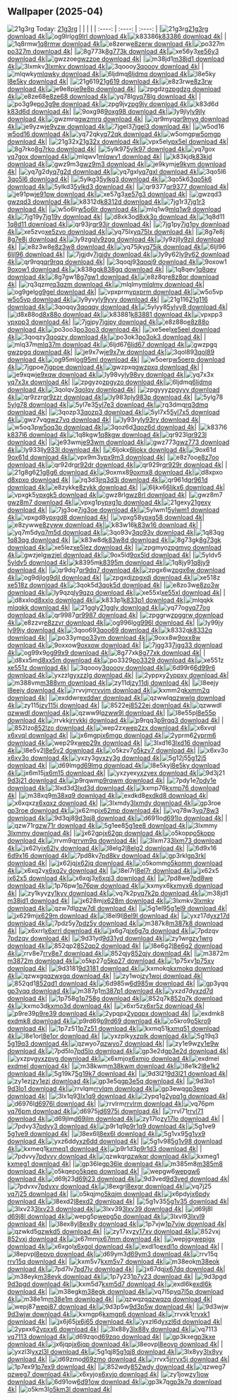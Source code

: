 ## Wallpaper (2025-04)
![21g3rg](https://w.wallhaven.cc/full/21/wallhaven-21g3rg.jpg) Today: [21g3rg](https://th.wallhaven.cc/small/21/21g3rg.jpg)
|      |      |      |
| :----: | :----: | :----: |
|![21g3rg](https://th.wallhaven.cc/small/21/21g3rg.jpg)[21g3rg download 4k](https://wallhaven.cc/w/21g3rg)|![og9lrl](https://th.wallhaven.cc/small/og/og9lrl.jpg)[og9lrl download 4k](https://wallhaven.cc/w/og9lrl)|![k83386](https://th.wallhaven.cc/small/k8/k83386.jpg)[k83386 download 4k](https://wallhaven.cc/w/k83386)|
|![1q8rmw](https://th.wallhaven.cc/small/1q/1q8rmw.jpg)[1q8rmw download 4k](https://wallhaven.cc/w/1q8rmw)|![e8zerw](https://th.wallhaven.cc/small/e8/e8zerw.jpg)[e8zerw download 4k](https://wallhaven.cc/w/e8zerw)|![po327m](https://th.wallhaven.cc/small/po/po327m.jpg)[po327m download 4k](https://wallhaven.cc/w/po327m)|
|![8g773k](https://th.wallhaven.cc/small/8g/8g773k.jpg)[8g773k download 4k](https://wallhaven.cc/w/8g773k)|![xe56y3](https://th.wallhaven.cc/small/xe/xe56y3.jpg)[xe56y3 download 4k](https://wallhaven.cc/w/xe56y3)|![gwzzoe](https://th.wallhaven.cc/small/gw/gwzzoe.jpg)[gwzzoe download 4k](https://wallhaven.cc/w/gwzzoe)|
|![m38jd1](https://th.wallhaven.cc/small/m3/m38jd1.jpg)[m38jd1 download 4k](https://wallhaven.cc/w/m38jd1)|![3lxmkv](https://th.wallhaven.cc/small/3l/3lxmkv.jpg)[3lxmkv download 4k](https://wallhaven.cc/w/3lxmkv)|![3qoooy](https://th.wallhaven.cc/small/3q/3qoooy.jpg)[3qoooy download 4k](https://wallhaven.cc/w/3qoooy)|
|![mlqwky](https://th.wallhaven.cc/small/ml/mlqwky.jpg)[mlqwky download 4k](https://wallhaven.cc/w/mlqwky)|![6ljdmq](https://th.wallhaven.cc/small/6l/6ljdmq.jpg)[6ljdmq download 4k](https://wallhaven.cc/w/6ljdmq)|![l8e5ky](https://th.wallhaven.cc/small/l8/l8e5ky.jpg)[l8e5ky download 4k](https://wallhaven.cc/w/l8e5ky)|
|![21g619](https://th.wallhaven.cc/small/21/21g619.jpg)[21g619 download 4k](https://wallhaven.cc/w/21g619)|![e8z3rw](https://th.wallhaven.cc/small/e8/e8z3rw.jpg)[e8z3rw download 4k](https://wallhaven.cc/w/e8z3rw)|![je9e8p](https://th.wallhaven.cc/small/je/je9e8p.jpg)[je9e8p download 4k](https://wallhaven.cc/w/je9e8p)|
|![zpgdzg](https://th.wallhaven.cc/small/zp/zpgdzg.jpg)[zpgdzg download 4k](https://wallhaven.cc/w/zpgdzg)|![e8ze68](https://th.wallhaven.cc/small/e8/e8ze68.jpg)[e8ze68 download 4k](https://wallhaven.cc/w/e8ze68)|![yq78lg](https://th.wallhaven.cc/small/yq/yq78lg.jpg)[yq78lg download 4k](https://wallhaven.cc/w/yq78lg)|
|![po3g9e](https://th.wallhaven.cc/small/po/po3g9e.jpg)[po3g9e download 4k](https://wallhaven.cc/w/po3g9e)|![zpg9jv](https://th.wallhaven.cc/small/zp/zpg9jv.jpg)[zpg9jv download 4k](https://wallhaven.cc/w/zpg9jv)|![k83d6d](https://th.wallhaven.cc/small/k8/k83d6d.jpg)[k83d6d download 4k](https://wallhaven.cc/w/k83d6d)|
|![9oxg98](https://th.wallhaven.cc/small/9o/9oxg98.jpg)[9oxg98 download 4k](https://wallhaven.cc/w/9oxg98)|![ly9jly](https://th.wallhaven.cc/small/ly/ly9jly.jpg)[ly9jly download 4k](https://wallhaven.cc/w/ly9jly)|![gwzmrq](https://th.wallhaven.cc/small/gw/gwzmrq.jpg)[gwzmrq download 4k](https://wallhaven.cc/w/gwzmrq)|
|![qr9myq](https://th.wallhaven.cc/small/qr/qr9myq.jpg)[qr9myq download 4k](https://wallhaven.cc/w/qr9myq)|![je9yzw](https://th.wallhaven.cc/small/je/je9yzw.jpg)[je9yzw download 4k](https://wallhaven.cc/w/je9yzw)|![7jgel3](https://th.wallhaven.cc/small/7j/7jgel3.jpg)[7jgel3 download 4k](https://wallhaven.cc/w/7jgel3)|
|![w5od16](https://th.wallhaven.cc/small/w5/w5od16.jpg)[w5od16 download 4k](https://wallhaven.cc/w/w5od16)|![yq72qk](https://th.wallhaven.cc/small/yq/yq72qk.jpg)[yq72qk download 4k](https://wallhaven.cc/w/yq72qk)|![w5omgp](https://th.wallhaven.cc/small/w5/w5omgp.jpg)[w5omgp download 4k](https://wallhaven.cc/w/w5omgp)|
|![21g32x](https://th.wallhaven.cc/small/21/21g32x.jpg)[21g32x download 4k](https://wallhaven.cc/w/21g32x)|![vpx5el](https://th.wallhaven.cc/small/vp/vpx5el.jpg)[vpx5el download 4k](https://wallhaven.cc/w/vpx5el)|![8g7rko](https://th.wallhaven.cc/small/8g/8g7rko.jpg)[8g7rko download 4k](https://wallhaven.cc/w/8g7rko)|
|![5ylk97](https://th.wallhaven.cc/small/5y/5ylk97.jpg)[5ylk97 download 4k](https://wallhaven.cc/w/5ylk97)|![yq7gox](https://th.wallhaven.cc/small/yq/yq7gox.jpg)[yq7gox download 4k](https://wallhaven.cc/w/yq7gox)|![mlqwv1](https://th.wallhaven.cc/small/ml/mlqwv1.jpg)[mlqwv1 download 4k](https://wallhaven.cc/w/mlqwv1)|
|![k83kjd](https://th.wallhaven.cc/small/k8/k83kjd.jpg)[k83kjd download 4k](https://wallhaven.cc/w/k83kjd)|![gwz9m3](https://th.wallhaven.cc/small/gw/gwz9m3.jpg)[gwz9m3 download 4k](https://wallhaven.cc/w/gwz9m3)|![je9kym](https://th.wallhaven.cc/small/je/je9kym.jpg)[je9kym download 4k](https://wallhaven.cc/w/je9kym)|
|![yq7g2d](https://th.wallhaven.cc/small/yq/yq7g2d.jpg)[yq7g2d download 4k](https://wallhaven.cc/w/yq7g2d)|![yq7gxl](https://th.wallhaven.cc/small/yq/yq7gxl.jpg)[yq7gxl download 4k](https://wallhaven.cc/w/yq7gxl)|![3qo5l6](https://th.wallhaven.cc/small/3q/3qo5l6.jpg)[3qo5l6 download 4k](https://wallhaven.cc/w/3qo5l6)|
|![5ylkg3](https://th.wallhaven.cc/small/5y/5ylkg3.jpg)[5ylkg3 download 4k](https://wallhaven.cc/w/5ylkg3)|![3qo5k6](https://th.wallhaven.cc/small/3q/3qo5k6.jpg)[3qo5k6 download 4k](https://wallhaven.cc/w/3qo5k6)|![5ylkd3](https://th.wallhaven.cc/small/5y/5ylkd3.jpg)[5ylkd3 download 4k](https://wallhaven.cc/w/5ylkd3)|
|![qr9377](https://th.wallhaven.cc/small/qr/qr9377.jpg)[qr9377 download 4k](https://wallhaven.cc/w/qr9377)|![je91pw](https://th.wallhaven.cc/small/je/je91pw.jpg)[je91pw download 4k](https://wallhaven.cc/w/je91pw)|![xe57g3](https://th.wallhaven.cc/small/xe/xe57g3.jpg)[xe57g3 download 4k](https://wallhaven.cc/w/xe57g3)|
|![gwzqd3](https://th.wallhaven.cc/small/gw/gwzqd3.jpg)[gwzqd3 download 4k](https://wallhaven.cc/w/gwzqd3)|![k8312d](https://th.wallhaven.cc/small/k8/k8312d.jpg)[k8312d download 4k](https://wallhaven.cc/w/k8312d)|![7jg1r3](https://th.wallhaven.cc/small/7j/7jg1r3.jpg)[7jg1r3 download 4k](https://wallhaven.cc/w/7jg1r3)|
|![w5o6lr](https://th.wallhaven.cc/small/w5/w5o6lr.jpg)[w5o6lr download 4k](https://wallhaven.cc/w/w5o6lr)|![mlq1w9](https://th.wallhaven.cc/small/ml/mlq1w9.jpg)[mlq1w9 download 4k](https://wallhaven.cc/w/mlq1w9)|![7jg19y](https://th.wallhaven.cc/small/7j/7jg19y.jpg)[7jg19y download 4k](https://wallhaven.cc/w/7jg19y)|
|![d8xk3o](https://th.wallhaven.cc/small/d8/d8xk3o.jpg)[d8xk3o download 4k](https://wallhaven.cc/w/d8xk3o)|![1q8d11](https://th.wallhaven.cc/small/1q/1q8d11.jpg)[1q8d11 download 4k](https://wallhaven.cc/w/1q8d11)|![qr93jr](https://th.wallhaven.cc/small/qr/qr93jr.jpg)[qr93jr download 4k](https://wallhaven.cc/w/qr93jr)|
|![7jg1py](https://th.wallhaven.cc/small/7j/7jg1py.jpg)[7jg1py download 4k](https://wallhaven.cc/w/7jg1py)|![xe5zvo](https://th.wallhaven.cc/small/xe/xe5zvo.jpg)[xe5zvo download 4k](https://wallhaven.cc/w/xe5zvo)|![yq75lx](https://th.wallhaven.cc/small/yq/yq75lx.jpg)[yq75lx download 4k](https://wallhaven.cc/w/yq75lx)|
|![8g7e8j](https://th.wallhaven.cc/small/8g/8g7e8j.jpg)[8g7e8j download 4k](https://wallhaven.cc/w/8g7e8j)|![ly9zgq](https://th.wallhaven.cc/small/ly/ly9zgq.jpg)[ly9zgq download 4k](https://wallhaven.cc/w/ly9zgq)|![ly9zjl](https://th.wallhaven.cc/small/ly/ly9zjl.jpg)[ly9zjl download 4k](https://wallhaven.cc/w/ly9zjl)|
|![e8z3w8](https://th.wallhaven.cc/small/e8/e8z3w8.jpg)[e8z3w8 download 4k](https://wallhaven.cc/w/e8z3w8)|![yq75jk](https://th.wallhaven.cc/small/yq/yq75jk.jpg)[yq75jk download 4k](https://wallhaven.cc/w/yq75jk)|![6ljl96](https://th.wallhaven.cc/small/6l/6ljl96.jpg)[6ljl96 download 4k](https://wallhaven.cc/w/6ljl96)|
|![7jgjdv](https://th.wallhaven.cc/small/7j/7jgjdv.jpg)[7jgjdv download 4k](https://wallhaven.cc/w/7jgjdv)|![ly9y62](https://th.wallhaven.cc/small/ly/ly9y62.jpg)[ly9y62 download 4k](https://wallhaven.cc/w/ly9y62)|![qr9rqq](https://th.wallhaven.cc/small/qr/qr9rqq.jpg)[qr9rqq download 4k](https://wallhaven.cc/w/qr9rqq)|
|![3qoqj9](https://th.wallhaven.cc/small/3q/3qoqj9.jpg)[3qoqj9 download 4k](https://wallhaven.cc/w/3qoqj9)|![9oxow1](https://th.wallhaven.cc/small/9o/9oxow1.jpg)[9oxow1 download 4k](https://wallhaven.cc/w/9oxow1)|![k838gq](https://th.wallhaven.cc/small/k8/k838gq.jpg)[k838gq download 4k](https://wallhaven.cc/w/k838gq)|
|![1q8qev](https://th.wallhaven.cc/small/1q/1q8qev.jpg)[1q8qev download 4k](https://wallhaven.cc/w/1q8qev)|![8g7gw1](https://th.wallhaven.cc/small/8g/8g7gw1.jpg)[8g7gw1 download 4k](https://wallhaven.cc/w/8g7gw1)|![e8z8qr](https://th.wallhaven.cc/small/e8/e8z8qr.jpg)[e8z8qr download 4k](https://wallhaven.cc/w/e8z8qr)|
|![rq3qzm](https://th.wallhaven.cc/small/rq/rq3qzm.jpg)[rq3qzm download 4k](https://wallhaven.cc/w/rq3qzm)|![mlqlmy](https://th.wallhaven.cc/small/ml/mlqlmy.jpg)[mlqlmy download 4k](https://wallhaven.cc/w/mlqlmy)|![og9gel](https://th.wallhaven.cc/small/og/og9gel.jpg)[og9gel download 4k](https://wallhaven.cc/w/og9gel)|
|![vpxprm](https://th.wallhaven.cc/small/vp/vpxprm.jpg)[vpxprm download 4k](https://wallhaven.cc/w/vpxprm)|![w5o5vp](https://th.wallhaven.cc/small/w5/w5o5vp.jpg)[w5o5vp download 4k](https://wallhaven.cc/w/w5o5vp)|![ly9yvy](https://th.wallhaven.cc/small/ly/ly9yvy.jpg)[ly9yvy download 4k](https://wallhaven.cc/w/ly9yvy)|
|![21g116](https://th.wallhaven.cc/small/21/21g116.jpg)[21g116 download 4k](https://wallhaven.cc/w/21g116)|![3qoqqy](https://th.wallhaven.cc/small/3q/3qoqqy.jpg)[3qoqqy download 4k](https://wallhaven.cc/w/3qoqqy)|![5ylyy8](https://th.wallhaven.cc/small/5y/5ylyy8.jpg)[5ylyy8 download 4k](https://wallhaven.cc/w/5ylyy8)|
|![d8x88o](https://th.wallhaven.cc/small/d8/d8x88o.jpg)[d8x88o download 4k](https://wallhaven.cc/w/d8x88o)|![k83881](https://th.wallhaven.cc/small/k8/k83881.jpg)[k83881 download 4k](https://wallhaven.cc/w/k83881)|![vpxpp3](https://th.wallhaven.cc/small/vp/vpxpp3.jpg)[vpxpp3 download 4k](https://wallhaven.cc/w/vpxpp3)|
|![7jgjpy](https://th.wallhaven.cc/small/7j/7jgjpy.jpg)[7jgjpy download 4k](https://wallhaven.cc/w/7jgjpy)|![e8z88o](https://th.wallhaven.cc/small/e8/e8z88o.jpg)[e8z88o download 4k](https://wallhaven.cc/w/e8z88o)|![po3oo3](https://th.wallhaven.cc/small/po/po3oo3.jpg)[po3oo3 download 4k](https://wallhaven.cc/w/po3oo3)|
|![xe5eel](https://th.wallhaven.cc/small/xe/xe5eel.jpg)[xe5eel download 4k](https://wallhaven.cc/w/xe5eel)|![3qoqzy](https://th.wallhaven.cc/small/3q/3qoqzy.jpg)[3qoqzy download 4k](https://wallhaven.cc/w/3qoqzy)|![po3ok3](https://th.wallhaven.cc/small/po/po3ok3.jpg)[po3ok3 download 4k](https://wallhaven.cc/w/po3ok3)|
|![mlq37m](https://th.wallhaven.cc/small/ml/mlq37m.jpg)[mlq37m download 4k](https://wallhaven.cc/w/mlq37m)|![6ljd67](https://th.wallhaven.cc/small/6l/6ljd67.jpg)[6ljd67 download 4k](https://wallhaven.cc/w/6ljd67)|![gwzpgq](https://th.wallhaven.cc/small/gw/gwzpgq.jpg)[gwzpgq download 4k](https://wallhaven.cc/w/gwzpgq)|
|![je9x7w](https://th.wallhaven.cc/small/je/je9x7w.jpg)[je9x7w download 4k](https://wallhaven.cc/w/je9x7w)|![3qol89](https://th.wallhaven.cc/small/3q/3qol89.jpg)[3qol89 download 4k](https://wallhaven.cc/w/3qol89)|![og95ml](https://th.wallhaven.cc/small/og/og95ml.jpg)[og95ml download 4k](https://wallhaven.cc/w/og95ml)|
|![w5oerp](https://th.wallhaven.cc/small/w5/w5oerp.jpg)[w5oerp download 4k](https://wallhaven.cc/w/w5oerp)|![7jgpoe](https://th.wallhaven.cc/small/7j/7jgpoe.jpg)[7jgpoe download 4k](https://wallhaven.cc/w/7jgpoe)|![gwzpxq](https://th.wallhaven.cc/small/gw/gwzpxq.jpg)[gwzpxq download 4k](https://wallhaven.cc/w/gwzpxq)|
|![je9xqw](https://th.wallhaven.cc/small/je/je9xqw.jpg)[je9xqw download 4k](https://wallhaven.cc/w/je9xqw)|![ly98vy](https://th.wallhaven.cc/small/ly/ly98vy.jpg)[ly98vy download 4k](https://wallhaven.cc/w/ly98vy)|![yq7x3x](https://th.wallhaven.cc/small/yq/yq7x3x.jpg)[yq7x3x download 4k](https://wallhaven.cc/w/yq7x3x)|
|![zpgyzo](https://th.wallhaven.cc/small/zp/zpgyzo.jpg)[zpgyzo download 4k](https://wallhaven.cc/w/zpgyzo)|![6ljdmq](https://th.wallhaven.cc/small/6l/6ljdmq.jpg)[6ljdmq download 4k](https://wallhaven.cc/w/6ljdmq)|![3qolqv](https://th.wallhaven.cc/small/3q/3qolqv.jpg)[3qolqv download 4k](https://wallhaven.cc/w/3qolqv)|
|![zpgyyy](https://th.wallhaven.cc/small/zp/zpgyyy.jpg)[zpgyyy download 4k](https://wallhaven.cc/w/zpgyyy)|![qr9zzr](https://th.wallhaven.cc/small/qr/qr9zzr.jpg)[qr9zzr download 4k](https://wallhaven.cc/w/qr9zzr)|![ly983p](https://th.wallhaven.cc/small/ly/ly983p.jpg)[ly983p download 4k](https://wallhaven.cc/w/ly983p)|
|![5ylg78](https://th.wallhaven.cc/small/5y/5ylg78.jpg)[5ylg78 download 4k](https://wallhaven.cc/w/5ylg78)|![5yl7e3](https://th.wallhaven.cc/small/5y/5yl7e3.jpg)[5yl7e3 download 4k](https://wallhaven.cc/w/5yl7e3)|![rq3dmq](https://th.wallhaven.cc/small/rq/rq3dmq.jpg)[rq3dmq download 4k](https://wallhaven.cc/w/rq3dmq)|
|![3qozp3](https://th.wallhaven.cc/small/3q/3qozp3.jpg)[3qozp3 download 4k](https://wallhaven.cc/w/3qozp3)|![5yl7x5](https://th.wallhaven.cc/small/5y/5yl7x5.jpg)[5yl7x5 download 4k](https://wallhaven.cc/w/5yl7x5)|![gwz7vq](https://th.wallhaven.cc/small/gw/gwz7vq.jpg)[gwz7vq download 4k](https://wallhaven.cc/w/gwz7vq)|
|![ly93ry](https://th.wallhaven.cc/small/ly/ly93ry.jpg)[ly93ry download 4k](https://wallhaven.cc/w/ly93ry)|![w5oq3p](https://th.wallhaven.cc/small/w5/w5oq3p.jpg)[w5oq3p download 4k](https://wallhaven.cc/w/w5oq3p)|![3qoz6d](https://th.wallhaven.cc/small/3q/3qoz6d.jpg)[3qoz6d download 4k](https://wallhaven.cc/w/3qoz6d)|
|![k837l6](https://th.wallhaven.cc/small/k8/k837l6.jpg)[k837l6 download 4k](https://wallhaven.cc/w/k837l6)|![1q8kgw](https://th.wallhaven.cc/small/1q/1q8kgw.jpg)[1q8kgw download 4k](https://wallhaven.cc/w/1q8kgw)|![qr923l](https://th.wallhaven.cc/small/qr/qr923l.jpg)[qr923l download 4k](https://wallhaven.cc/w/qr923l)|
|![je93wm](https://th.wallhaven.cc/small/je/je93wm.jpg)[je93wm download 4k](https://wallhaven.cc/w/je93wm)|![gwz773](https://th.wallhaven.cc/small/gw/gwz773.jpg)[gwz773 download 4k](https://wallhaven.cc/w/gwz773)|![ly933l](https://th.wallhaven.cc/small/ly/ly933l.jpg)[ly933l download 4k](https://wallhaven.cc/w/ly933l)|
|![6ljokx](https://th.wallhaven.cc/small/6l/6ljokx.jpg)[6ljokx download 4k](https://wallhaven.cc/w/6ljokx)|![9ox61d](https://th.wallhaven.cc/small/9o/9ox61d.jpg)[9ox61d download 4k](https://wallhaven.cc/w/9ox61d)|![vpx9m3](https://th.wallhaven.cc/small/vp/vpx9m3.jpg)[vpx9m3 download 4k](https://wallhaven.cc/w/vpx9m3)|
|![e8z7oo](https://th.wallhaven.cc/small/e8/e8z7oo.jpg)[e8z7oo download 4k](https://wallhaven.cc/w/e8z7oo)|![qr92dr](https://th.wallhaven.cc/small/qr/qr92dr.jpg)[qr92dr download 4k](https://wallhaven.cc/w/qr92dr)|![qr929r](https://th.wallhaven.cc/small/qr/qr929r.jpg)[qr929r download 4k](https://wallhaven.cc/w/qr929r)|
|![21g8g6](https://th.wallhaven.cc/small/21/21g8g6.jpg)[21g8g6 download 4k](https://wallhaven.cc/w/21g8g6)|![9oxmx8](https://th.wallhaven.cc/small/9o/9oxmx8.jpg)[9oxmx8 download 4k](https://wallhaven.cc/w/9oxmx8)|![d8xpxo](https://th.wallhaven.cc/small/d8/d8xpxo.jpg)[d8xpxo download 4k](https://wallhaven.cc/w/d8xpxo)|
|![rq3d3j](https://th.wallhaven.cc/small/rq/rq3d3j.jpg)[rq3d3j download 4k](https://wallhaven.cc/w/rq3d3j)|![qr961d](https://th.wallhaven.cc/small/qr/qr961d.jpg)[qr961d download 4k](https://wallhaven.cc/w/qr961d)|![e8zykk](https://th.wallhaven.cc/small/e8/e8zykk.jpg)[e8zykk download 4k](https://wallhaven.cc/w/e8zykk)|
|![6ljkx6](https://th.wallhaven.cc/small/6l/6ljkx6.jpg)[6ljkx6 download 4k](https://wallhaven.cc/w/6ljkx6)|![vpxgk5](https://th.wallhaven.cc/small/vp/vpxgk5.jpg)[vpxgk5 download 4k](https://wallhaven.cc/w/vpxgk5)|![gwz8rl](https://th.wallhaven.cc/small/gw/gwz8rl.jpg)[gwz8rl download 4k](https://wallhaven.cc/w/gwz8rl)|
|![gwz8m7](https://th.wallhaven.cc/small/gw/gwz8m7.jpg)[gwz8m7 download 4k](https://wallhaven.cc/w/gwz8m7)|![vpxg1p](https://th.wallhaven.cc/small/vp/vpxg1p.jpg)[vpxg1p download 4k](https://wallhaven.cc/w/vpxg1p)|![21gexy](https://th.wallhaven.cc/small/21/21gexy.jpg)[21gexy download 4k](https://wallhaven.cc/w/21gexy)|
|![7jg3oe](https://th.wallhaven.cc/small/7j/7jg3oe.jpg)[7jg3oe download 4k](https://wallhaven.cc/w/7jg3oe)|![5ylwm1](https://th.wallhaven.cc/small/5y/5ylwm1.jpg)[5ylwm1 download 4k](https://wallhaven.cc/w/5ylwm1)|![vpxgd8](https://th.wallhaven.cc/small/vp/vpxgd8.jpg)[vpxgd8 download 4k](https://wallhaven.cc/w/vpxgd8)|
|![vpxg58](https://th.wallhaven.cc/small/vp/vpxg58.jpg)[vpxg58 download 4k](https://wallhaven.cc/w/vpxg58)|![e8zyww](https://th.wallhaven.cc/small/e8/e8zyww.jpg)[e8zyww download 4k](https://wallhaven.cc/w/e8zyww)|![k83w16](https://th.wallhaven.cc/small/k8/k83w16.jpg)[k83w16 download 4k](https://wallhaven.cc/w/k83w16)|
|![yq7m5d](https://th.wallhaven.cc/small/yq/yq7m5d.jpg)[yq7m5d download 4k](https://wallhaven.cc/w/yq7m5d)|![3qo93v](https://th.wallhaven.cc/small/3q/3qo93v.jpg)[3qo93v download 4k](https://wallhaven.cc/w/3qo93v)|![1q83qg](https://th.wallhaven.cc/small/1q/1q83qg.jpg)[1q83qg download 4k](https://wallhaven.cc/w/1q83qg)|
|![k83w8d](https://th.wallhaven.cc/small/k8/k83w8d.jpg)[k83w8d download 4k](https://wallhaven.cc/w/k83w8d)|![8g73gk](https://th.wallhaven.cc/small/8g/8g73gk.jpg)[8g73gk download 4k](https://wallhaven.cc/w/8g73gk)|![xe5lez](https://th.wallhaven.cc/small/xe/xe5lez.jpg)[xe5lez download 4k](https://wallhaven.cc/w/xe5lez)|
|![zpgmyo](https://th.wallhaven.cc/small/zp/zpgmyo.jpg)[zpgmyo download 4k](https://wallhaven.cc/w/zpgmyo)|![gwzjel](https://th.wallhaven.cc/small/gw/gwzjel.jpg)[gwzjel download 4k](https://wallhaven.cc/w/gwzjel)|![9ox5ld](https://th.wallhaven.cc/small/9o/9ox5ld.jpg)[9ox5ld download 4k](https://wallhaven.cc/w/9ox5ld)|
|![5yldv5](https://th.wallhaven.cc/small/5y/5yldv5.jpg)[5yldv5 download 4k](https://wallhaven.cc/w/5yldv5)|![k8395m](https://th.wallhaven.cc/small/k8/k8395m.jpg)[k8395m download 4k](https://wallhaven.cc/w/k8395m)|![1q8jy9](https://th.wallhaven.cc/small/1q/1q8jy9.jpg)[1q8jy9 download 4k](https://wallhaven.cc/w/1q8jy9)|
|![qr9dq7](https://th.wallhaven.cc/small/qr/qr9dq7.jpg)[qr9dq7 download 4k](https://wallhaven.cc/w/qr9dq7)|![zpgx6w](https://th.wallhaven.cc/small/zp/zpgx6w.jpg)[zpgx6w download 4k](https://wallhaven.cc/w/zpgx6w)|![og9djl](https://th.wallhaven.cc/small/og/og9djl.jpg)[og9djl download 4k](https://wallhaven.cc/w/og9djl)|
|![zpgxdj](https://th.wallhaven.cc/small/zp/zpgxdj.jpg)[zpgxdj download 4k](https://wallhaven.cc/w/zpgxdj)|![xe518z](https://th.wallhaven.cc/small/xe/xe518z.jpg)[xe518z download 4k](https://wallhaven.cc/w/xe518z)|![3qok5d](https://th.wallhaven.cc/small/3q/3qok5d.jpg)[3qok5d download 4k](https://wallhaven.cc/w/3qok5d)|
|![e8zo3w](https://th.wallhaven.cc/small/e8/e8zo3w.jpg)[e8zo3w download 4k](https://wallhaven.cc/w/e8zo3w)|![ly9qzq](https://th.wallhaven.cc/small/ly/ly9qzq.jpg)[ly9qzq download 4k](https://wallhaven.cc/w/ly9qzq)|![xe55xl](https://th.wallhaven.cc/small/xe/xe55xl.jpg)[xe55xl download 4k](https://wallhaven.cc/w/xe55xl)|
|![d8xxlo](https://th.wallhaven.cc/small/d8/d8xxlo.jpg)[d8xxlo download 4k](https://wallhaven.cc/w/d8xxlo)|![k833p1](https://th.wallhaven.cc/small/k8/k833p1.jpg)[k833p1 download 4k](https://wallhaven.cc/w/k833p1)|![mlqqkk](https://th.wallhaven.cc/small/ml/mlqqkk.jpg)[mlqqkk download 4k](https://wallhaven.cc/w/mlqqkk)|
|![21ggly](https://th.wallhaven.cc/small/21/21ggly.jpg)[21ggly download 4k](https://wallhaven.cc/w/21ggly)|![yq77og](https://th.wallhaven.cc/small/yq/yq77og.jpg)[yq77og download 4k](https://wallhaven.cc/w/yq77og)|![qr9987](https://th.wallhaven.cc/small/qr/qr9987.jpg)[qr9987 download 4k](https://wallhaven.cc/w/qr9987)|
|![zpggrw](https://th.wallhaven.cc/small/zp/zpggrw.jpg)[zpggrw download 4k](https://wallhaven.cc/w/zpggrw)|![e8zzvr](https://th.wallhaven.cc/small/e8/e8zzvr.jpg)[e8zzvr download 4k](https://wallhaven.cc/w/e8zzvr)|![og996l](https://th.wallhaven.cc/small/og/og996l.jpg)[og996l download 4k](https://wallhaven.cc/w/og996l)|
|![ly99jy](https://th.wallhaven.cc/small/ly/ly99jy.jpg)[ly99jy download 4k](https://wallhaven.cc/w/ly99jy)|![3qoo69](https://th.wallhaven.cc/small/3q/3qoo69.jpg)[3qoo69 download 4k](https://wallhaven.cc/w/3qoo69)|![k8332q](https://th.wallhaven.cc/small/k8/k8332q.jpg)[k8332q download 4k](https://wallhaven.cc/w/k8332q)|
|![po33ym](https://th.wallhaven.cc/small/po/po33ym.jpg)[po33ym download 4k](https://wallhaven.cc/w/po33ym)|![9oxx8w](https://th.wallhaven.cc/small/9o/9oxx8w.jpg)[9oxx8w download 4k](https://wallhaven.cc/w/9oxx8w)|![9oxxow](https://th.wallhaven.cc/small/9o/9oxxow.jpg)[9oxxow download 4k](https://wallhaven.cc/w/9oxxow)|
|![7jgg33](https://th.wallhaven.cc/small/7j/7jgg33.jpg)[7jgg33 download 4k](https://wallhaven.cc/w/7jgg33)|![og99x9](https://th.wallhaven.cc/small/og/og99x9.jpg)[og99x9 download 4k](https://wallhaven.cc/w/og99x9)|![8g77xk](https://th.wallhaven.cc/small/8g/8g77xk.jpg)[8g77xk download 4k](https://wallhaven.cc/w/8g77xk)|
|![d8xx5m](https://th.wallhaven.cc/small/d8/d8xx5m.jpg)[d8xx5m download 4k](https://wallhaven.cc/w/d8xx5m)|![po3329](https://th.wallhaven.cc/small/po/po3329.jpg)[po3329 download 4k](https://wallhaven.cc/w/po3329)|![xe551z](https://th.wallhaven.cc/small/xe/xe551z.jpg)[xe551z download 4k](https://wallhaven.cc/w/xe551z)|
|![3qoooy](https://th.wallhaven.cc/small/3q/3qoooy.jpg)[3qoooy download 4k](https://wallhaven.cc/w/3qoooy)|![6d99r6](https://th.wallhaven.cc/small/6d/6d99r6.jpg)[6d99r6 download 4k](https://wallhaven.cc/w/6d99r6)|![yxzzlg](https://th.wallhaven.cc/small/yx/yxzzlg.jpg)[yxzzlg download 4k](https://wallhaven.cc/w/yxzzlg)|
|![2yppxy](https://th.wallhaven.cc/small/2y/2yppxy.jpg)[2yppxy download 4k](https://wallhaven.cc/w/2yppxy)|![m388vm](https://th.wallhaven.cc/small/m3/m388vm.jpg)[m388vm download 4k](https://wallhaven.cc/w/m388vm)|![zy11dj](https://th.wallhaven.cc/small/zy/zy11dj.jpg)[zy11dj download 4k](https://wallhaven.cc/w/zy11dj)|
|![l8eejy](https://th.wallhaven.cc/small/l8/l8eejy.jpg)[l8eejy download 4k](https://wallhaven.cc/w/l8eejy)|![rrvvjm](https://th.wallhaven.cc/small/rr/rrvvjm.jpg)[rrvvjm download 4k](https://wallhaven.cc/w/rrvvjm)|![kxmm2q](https://th.wallhaven.cc/small/kx/kxmm2q.jpg)[kxmm2q download 4k](https://wallhaven.cc/w/kxmm2q)|
|![exddwr](https://th.wallhaven.cc/small/ex/exddwr.jpg)[exddwr download 4k](https://wallhaven.cc/w/exddwr)|![qzwwlq](https://th.wallhaven.cc/small/qz/qzwwlq.jpg)[qzwwlq download 4k](https://wallhaven.cc/w/qzwwlq)|![zy115j](https://th.wallhaven.cc/small/zy/zy115j.jpg)[zy115j download 4k](https://wallhaven.cc/w/zy115j)|
|![8522ej](https://th.wallhaven.cc/small/85/8522ej.jpg)[8522ej download 4k](https://wallhaven.cc/w/8522ej)|![qzwwdl](https://th.wallhaven.cc/small/qz/qzwwdl.jpg)[qzwwdl download 4k](https://wallhaven.cc/w/qzwwdl)|![qzww9l](https://th.wallhaven.cc/small/qz/qzww9l.jpg)[qzww9l download 4k](https://wallhaven.cc/w/qzww9l)|
|![l8e55p](https://th.wallhaven.cc/small/l8/l8e55p.jpg)[l8e55p download 4k](https://wallhaven.cc/w/l8e55p)|![rrvkkj](https://th.wallhaven.cc/small/rr/rrvkkj.jpg)[rrvkkj download 4k](https://wallhaven.cc/w/rrvkkj)|![p9rqq3](https://th.wallhaven.cc/small/p9/p9rqq3.jpg)[p9rqq3 download 4k](https://wallhaven.cc/w/p9rqq3)|
|![852lzo](https://th.wallhaven.cc/small/85/852lzo.jpg)[852lzo download 4k](https://wallhaven.cc/w/852lzo)|![wep2zx](https://th.wallhaven.cc/small/we/wep2zx.jpg)[wep2zx download 4k](https://wallhaven.cc/w/wep2zx)|![x6xvql](https://th.wallhaven.cc/small/x6/x6xvql.jpg)[x6xvql download 4k](https://wallhaven.cc/w/x6xvql)|
|![jx6mgp](https://th.wallhaven.cc/small/jx/jx6mgp.jpg)[jx6mgp download 4k](https://wallhaven.cc/w/jx6mgp)|![2yprm6](https://th.wallhaven.cc/small/2y/2yprm6.jpg)[2yprm6 download 4k](https://wallhaven.cc/w/2yprm6)|![wep29x](https://th.wallhaven.cc/small/we/wep29x.jpg)[wep29x download 4k](https://wallhaven.cc/w/wep29x)|
|![3lxd16](https://th.wallhaven.cc/small/3l/3lxd16.jpg)[3lxd16 download 4k](https://wallhaven.cc/w/3lxd16)|![l8e5v2](https://th.wallhaven.cc/small/l8/l8e5v2.jpg)[l8e5v2 download 4k](https://wallhaven.cc/w/l8e5v2)|![o5kzv7](https://th.wallhaven.cc/small/o5/o5kzv7.jpg)[o5kzv7 download 4k](https://wallhaven.cc/w/o5kzv7)|
|![x6xv3o](https://th.wallhaven.cc/small/x6/x6xv3o.jpg)[x6xv3o download 4k](https://wallhaven.cc/w/x6xv3o)|![yxzy3g](https://th.wallhaven.cc/small/yx/yxzy3g.jpg)[yxzy3g download 4k](https://wallhaven.cc/w/yxzy3g)|![5g12j5](https://th.wallhaven.cc/small/5g/5g12j5.jpg)[5g12j5 download 4k](https://wallhaven.cc/w/5g12j5)|
|![d69lmg](https://th.wallhaven.cc/small/d6/d69lmg.jpg)[d69lmg download 4k](https://wallhaven.cc/w/d69lmg)|![l8e5ky](https://th.wallhaven.cc/small/l8/l8e5ky.jpg)[l8e5ky download 4k](https://wallhaven.cc/w/l8e5ky)|![jx6m15](https://th.wallhaven.cc/small/jx/jx6m15.jpg)[jx6m15 download 4k](https://wallhaven.cc/w/jx6m15)|
|![yxzyex](https://th.wallhaven.cc/small/yx/yxzyex.jpg)[yxzyex download 4k](https://wallhaven.cc/w/yxzyex)|![9d3j21](https://th.wallhaven.cc/small/9d/9d3j21.jpg)[9d3j21 download 4k](https://wallhaven.cc/w/9d3j21)|![p9rqwm](https://th.wallhaven.cc/small/p9/p9rqwm.jpg)[p9rqwm download 4k](https://wallhaven.cc/w/p9rqwm)|
|![7pdy1e](https://th.wallhaven.cc/small/7p/7pdy1e.jpg)[7pdy1e download 4k](https://wallhaven.cc/w/7pdy1e)|![3lxd3d](https://th.wallhaven.cc/small/3l/3lxd3d.jpg)[3lxd3d download 4k](https://wallhaven.cc/w/3lxd3d)|![kxmp76](https://th.wallhaven.cc/small/kx/kxmp76.jpg)[kxmp76 download 4k](https://wallhaven.cc/w/kxmp76)|
|![m38xq9](https://th.wallhaven.cc/small/m3/m38xq9.jpg)[m38xq9 download 4k](https://wallhaven.cc/w/m38xq9)|![exdkd8](https://th.wallhaven.cc/small/ex/exdkd8.jpg)[exdkd8 download 4k](https://wallhaven.cc/w/exdkd8)|![x6xqxz](https://th.wallhaven.cc/small/x6/x6xqxz.jpg)[x6xqxz download 4k](https://wallhaven.cc/w/x6xqxz)|
|![3lxmdy](https://th.wallhaven.cc/small/3l/3lxmdy.jpg)[3lxmdy download 4k](https://wallhaven.cc/w/3lxmdy)|![gp3roe](https://th.wallhaven.cc/small/gp/gp3roe.jpg)[gp3roe download 4k](https://wallhaven.cc/w/gp3roe)|![jx62mp](https://th.wallhaven.cc/small/jx/jx62mp.jpg)[jx62mp download 4k](https://wallhaven.cc/w/jx62mp)|
|![vq78w3](https://th.wallhaven.cc/small/vq/vq78w3.jpg)[vq78w3 download 4k](https://wallhaven.cc/w/vq78w3)|![9d3qj8](https://th.wallhaven.cc/small/9d/9d3qj8.jpg)[9d3qj8 download 4k](https://wallhaven.cc/w/9d3qj8)|![d691lo](https://th.wallhaven.cc/small/d6/d691lo.jpg)[d691lo download 4k](https://wallhaven.cc/w/d691lo)|
|![qzw71r](https://th.wallhaven.cc/small/qz/qzw71r.jpg)[qzw71r download 4k](https://wallhaven.cc/w/qzw71r)|![5g1ee8](https://th.wallhaven.cc/small/5g/5g1ee8.jpg)[5g1ee8 download 4k](https://wallhaven.cc/w/5g1ee8)|![3lxmmy](https://th.wallhaven.cc/small/3l/3lxmmy.jpg)[3lxmmy download 4k](https://wallhaven.cc/w/3lxmmy)|
|![jx62gp](https://th.wallhaven.cc/small/jx/jx62gp.jpg)[jx62gp download 4k](https://wallhaven.cc/w/jx62gp)|![o5kopp](https://th.wallhaven.cc/small/o5/o5kopp.jpg)[o5kopp download 4k](https://wallhaven.cc/w/o5kopp)|![rrvm9q](https://th.wallhaven.cc/small/rr/rrvm9q.jpg)[rrvm9q download 4k](https://wallhaven.cc/w/rrvm9q)|
|![3lxm73](https://th.wallhaven.cc/small/3l/3lxm73.jpg)[3lxm73 download 4k](https://wallhaven.cc/w/3lxm73)|![jx62ly](https://th.wallhaven.cc/small/jx/jx62ly.jpg)[jx62ly download 4k](https://wallhaven.cc/w/jx62ly)|![l8elg2](https://th.wallhaven.cc/small/l8/l8elg2.jpg)[l8elg2 download 4k](https://wallhaven.cc/w/l8elg2)|
|![6d9x16](https://th.wallhaven.cc/small/6d/6d9x16.jpg)[6d9x16 download 4k](https://wallhaven.cc/w/6d9x16)|![7pd8kv](https://th.wallhaven.cc/small/7p/7pd8kv.jpg)[7pd8kv download 4k](https://wallhaven.cc/w/7pd8kv)|![gp3rkl](https://th.wallhaven.cc/small/gp/gp3rkl.jpg)[gp3rkl download 4k](https://wallhaven.cc/w/gp3rkl)|
|![jx62jq](https://th.wallhaven.cc/small/jx/jx62jq.jpg)[jx62jq download 4k](https://wallhaven.cc/w/jx62jq)|![o5komm](https://th.wallhaven.cc/small/o5/o5komm.jpg)[o5komm download 4k](https://wallhaven.cc/w/o5komm)|![x6xq2v](https://th.wallhaven.cc/small/x6/x6xq2v.jpg)[x6xq2v download 4k](https://wallhaven.cc/w/x6xq2v)|
|![l8el7r](https://th.wallhaven.cc/small/l8/l8el7r.jpg)[l8el7r download 4k](https://wallhaven.cc/w/l8el7r)|![jx62x5](https://th.wallhaven.cc/small/jx/jx62x5.jpg)[jx62x5 download 4k](https://wallhaven.cc/w/jx62x5)|![x6xqj3](https://th.wallhaven.cc/small/x6/x6xqj3.jpg)[x6xqj3 download 4k](https://wallhaven.cc/w/x6xqj3)|
|![7pd8we](https://th.wallhaven.cc/small/7p/7pd8we.jpg)[7pd8we download 4k](https://wallhaven.cc/w/7pd8we)|![1p76pw](https://th.wallhaven.cc/small/1p/1p76pw.jpg)[1p76pw download 4k](https://wallhaven.cc/w/1p76pw)|![kxmyx6](https://th.wallhaven.cc/small/kx/kxmyx6.jpg)[kxmyx6 download 4k](https://wallhaven.cc/w/kxmyx6)|
|![zy1kyv](https://th.wallhaven.cc/small/zy/zy1kyv.jpg)[zy1kyv download 4k](https://wallhaven.cc/w/zy1kyv)|![vq7k2p](https://th.wallhaven.cc/small/vq/vq7k2p.jpg)[vq7k2p download 4k](https://wallhaven.cc/w/vq7k2p)|![m38jd1](https://th.wallhaven.cc/small/m3/m38jd1.jpg)[m38jd1 download 4k](https://wallhaven.cc/w/m38jd1)|
|![jx628m](https://th.wallhaven.cc/small/jx/jx628m.jpg)[jx628m download 4k](https://wallhaven.cc/w/jx628m)|![3lxmkv](https://th.wallhaven.cc/small/3l/3lxmkv.jpg)[3lxmkv download 4k](https://wallhaven.cc/w/3lxmkv)|![qzw7dl](https://th.wallhaven.cc/small/qz/qzw7dl.jpg)[qzw7dl download 4k](https://wallhaven.cc/w/qzw7dl)|
|![5g1el9](https://th.wallhaven.cc/small/5g/5g1el9.jpg)[5g1el9 download 4k](https://wallhaven.cc/w/5g1el9)|![jx629m](https://th.wallhaven.cc/small/jx/jx629m.jpg)[jx629m download 4k](https://wallhaven.cc/w/jx629m)|![l8el9l](https://th.wallhaven.cc/small/l8/l8el9l.jpg)[l8el9l download 4k](https://wallhaven.cc/w/l8el9l)|
|![yxz17d](https://th.wallhaven.cc/small/yx/yxz17d.jpg)[yxz17d download 4k](https://wallhaven.cc/w/yxz17d)|![7pdz5y](https://th.wallhaven.cc/small/7p/7pdz5y.jpg)[7pdz5y download 4k](https://wallhaven.cc/w/7pdz5y)|![m387k8](https://th.wallhaven.cc/small/m3/m387k8.jpg)[m387k8 download 4k](https://wallhaven.cc/w/m387k8)|
|![x6xrrl](https://th.wallhaven.cc/small/x6/x6xrrl.jpg)[x6xrrl download 4k](https://wallhaven.cc/w/x6xrrl)|![jx6g7q](https://th.wallhaven.cc/small/jx/jx6g7q.jpg)[jx6g7q download 4k](https://wallhaven.cc/w/jx6g7q)|![7pdzqv](https://th.wallhaven.cc/small/7p/7pdzqv.jpg)[7pdzqv download 4k](https://wallhaven.cc/w/7pdzqv)|
|![9d31yd](https://th.wallhaven.cc/small/9d/9d31yd.jpg)[9d31yd download 4k](https://wallhaven.cc/w/9d31yd)|![zy1wrg](https://th.wallhaven.cc/small/zy/zy1wrg.jpg)[zy1wrg download 4k](https://wallhaven.cc/w/zy1wrg)|![852qp2](https://th.wallhaven.cc/small/85/852qp2.jpg)[852qp2 download 4k](https://wallhaven.cc/w/852qp2)|
|![l8e6g2](https://th.wallhaven.cc/small/l8/l8e6g2.jpg)[l8e6g2 download 4k](https://wallhaven.cc/w/l8e6g2)|![rrv8e7](https://th.wallhaven.cc/small/rr/rrv8e7.jpg)[rrv8e7 download 4k](https://wallhaven.cc/w/rrv8e7)|![852qjy](https://th.wallhaven.cc/small/85/852qjy.jpg)[852qjy download 4k](https://wallhaven.cc/w/852qjy)|
|![m3872m](https://th.wallhaven.cc/small/m3/m3872m.jpg)[m3872m download 4k](https://wallhaven.cc/w/m3872m)|![o5kp27](https://th.wallhaven.cc/small/o5/o5kp27.jpg)[o5kp27 download 4k](https://wallhaven.cc/w/o5kp27)|![1p75xv](https://th.wallhaven.cc/small/1p/1p75xv.jpg)[1p75xv download 4k](https://wallhaven.cc/w/1p75xv)|
|![9d3181](https://th.wallhaven.cc/small/9d/9d3181.jpg)[9d3181 download 4k](https://wallhaven.cc/w/9d3181)|![kxmokq](https://th.wallhaven.cc/small/kx/kxmokq.jpg)[kxmokq download 4k](https://wallhaven.cc/w/kxmokq)|![qzwxgq](https://th.wallhaven.cc/small/qz/qzwxgq.jpg)[qzwxgq download 4k](https://wallhaven.cc/w/qzwxgq)|
|![zy1woj](https://th.wallhaven.cc/small/zy/zy1woj.jpg)[zy1woj download 4k](https://wallhaven.cc/w/zy1woj)|![852qd1](https://th.wallhaven.cc/small/85/852qd1.jpg)[852qd1 download 4k](https://wallhaven.cc/w/852qd1)|![6d985w](https://th.wallhaven.cc/small/6d/6d985w.jpg)[6d985w download 4k](https://wallhaven.cc/w/6d985w)|
|![gp3yqq](https://th.wallhaven.cc/small/gp/gp3yqq.jpg)[gp3yqq download 4k](https://wallhaven.cc/w/gp3yqq)|![m387p1](https://th.wallhaven.cc/small/m3/m387p1.jpg)[m387p1 download 4k](https://wallhaven.cc/w/m387p1)|![yxzd7d](https://th.wallhaven.cc/small/yx/yxzd7d.jpg)[yxzd7d download 4k](https://wallhaven.cc/w/yxzd7d)|
|![1p758g](https://th.wallhaven.cc/small/1p/1p758g.jpg)[1p758g download 4k](https://wallhaven.cc/w/1p758g)|![852q7k](https://th.wallhaven.cc/small/85/852q7k.jpg)[852q7k download 4k](https://wallhaven.cc/w/852q7k)|![kxmo3d](https://th.wallhaven.cc/small/kx/kxmo3d.jpg)[kxmo3d download 4k](https://wallhaven.cc/w/kxmo3d)|
|![x6xr5z](https://th.wallhaven.cc/small/x6/x6xr5z.jpg)[x6xr5z download 4k](https://wallhaven.cc/w/x6xr5z)|![p9re39](https://th.wallhaven.cc/small/p9/p9re39.jpg)[p9re39 download 4k](https://wallhaven.cc/w/p9re39)|![2ypqpx](https://th.wallhaven.cc/small/2y/2ypqpx.jpg)[2ypqpx download 4k](https://wallhaven.cc/w/2ypqpx)|
|![exdmk8](https://th.wallhaven.cc/small/ex/exdmk8.jpg)[exdmk8 download 4k](https://wallhaven.cc/w/exdmk8)|![p9rd69](https://th.wallhaven.cc/small/p9/p9rd69.jpg)[p9rd69 download 4k](https://wallhaven.cc/w/p9rd69)|![o5kro9](https://th.wallhaven.cc/small/o5/o5kro9.jpg)[o5kro9 download 4k](https://wallhaven.cc/w/o5kro9)|
|![1p7z51](https://th.wallhaven.cc/small/1p/1p7z51.jpg)[1p7z51 download 4k](https://wallhaven.cc/w/1p7z51)|![kxmq51](https://th.wallhaven.cc/small/kx/kxmq51.jpg)[kxmq51 download 4k](https://wallhaven.cc/w/kxmq51)|![l8e1or](https://th.wallhaven.cc/small/l8/l8e1or.jpg)[l8e1or download 4k](https://wallhaven.cc/w/l8e1or)|
|![yxzplk](https://th.wallhaven.cc/small/yx/yxzplk.jpg)[yxzplk download 4k](https://wallhaven.cc/w/yxzplk)|![5g19q3](https://th.wallhaven.cc/small/5g/5g19q3.jpg)[5g19q3 download 4k](https://wallhaven.cc/w/5g19q3)|![qzwyo7](https://th.wallhaven.cc/small/qz/qzwyo7.jpg)[qzwyo7 download 4k](https://wallhaven.cc/w/qzwyo7)|
|![zy1e9w](https://th.wallhaven.cc/small/zy/zy1e9w.jpg)[zy1e9w download 4k](https://wallhaven.cc/w/zy1e9w)|![7pd5lo](https://th.wallhaven.cc/small/7p/7pd5lo.jpg)[7pd5lo download 4k](https://wallhaven.cc/w/7pd5lo)|![gp3e2d](https://th.wallhaven.cc/small/gp/gp3e2d.jpg)[gp3e2d download 4k](https://wallhaven.cc/w/gp3e2d)|
|![yxzpvg](https://th.wallhaven.cc/small/yx/yxzpvg.jpg)[yxzpvg download 4k](https://wallhaven.cc/w/yxzpvg)|![x6xmjo](https://th.wallhaven.cc/small/x6/x6xmjo.jpg)[x6xmjo download 4k](https://wallhaven.cc/w/x6xmjo)|![exdmel](https://th.wallhaven.cc/small/ex/exdmel.jpg)[exdmel download 4k](https://wallhaven.cc/w/exdmel)|
|![m38kwm](https://th.wallhaven.cc/small/m3/m38kwm.jpg)[m38kwm download 4k](https://wallhaven.cc/w/m38kwm)|![l8e1k2](https://th.wallhaven.cc/small/l8/l8e1k2.jpg)[l8e1k2 download 4k](https://wallhaven.cc/w/l8e1k2)|![5g19k7](https://th.wallhaven.cc/small/5g/5g19k7.jpg)[5g19k7 download 4k](https://wallhaven.cc/w/5g19k7)|
|![9d3l21](https://th.wallhaven.cc/small/9d/9d3l21.jpg)[9d3l21 download 4k](https://wallhaven.cc/w/9d3l21)|![zy1ezj](https://th.wallhaven.cc/small/zy/zy1ezj.jpg)[zy1ezj download 4k](https://wallhaven.cc/w/zy1ezj)|![gp3e5q](https://th.wallhaven.cc/small/gp/gp3e5q.jpg)[gp3e5q download 4k](https://wallhaven.cc/w/gp3e5q)|
|![9d3lo1](https://th.wallhaven.cc/small/9d/9d3lo1.jpg)[9d3lo1 download 4k](https://wallhaven.cc/w/9d3lo1)|![rrvlqm](https://th.wallhaven.cc/small/rr/rrvlqm.jpg)[rrvlqm download 4k](https://wallhaven.cc/w/rrvlqm)|![gp3ewq](https://th.wallhaven.cc/small/gp/gp3ewq.jpg)[gp3ewq download 4k](https://wallhaven.cc/w/gp3ewq)|
|![3lx1q9](https://th.wallhaven.cc/small/3l/3lx1q9.jpg)[3lx1q9 download 4k](https://wallhaven.cc/w/3lx1q9)|![2ypq1g](https://th.wallhaven.cc/small/2y/2ypq1g.jpg)[2ypq1g download 4k](https://wallhaven.cc/w/2ypq1g)|![d6976l](https://th.wallhaven.cc/small/d6/d6976l.jpg)[d6976l download 4k](https://wallhaven.cc/w/d6976l)|
|![rrvlrm](https://th.wallhaven.cc/small/rr/rrvlrm.jpg)[rrvlrm download 4k](https://wallhaven.cc/w/rrvlrm)|![vq76pm](https://th.wallhaven.cc/small/vq/vq76pm.jpg)[vq76pm download 4k](https://wallhaven.cc/w/vq76pm)|![d6975j](https://th.wallhaven.cc/small/d6/d6975j.jpg)[d6975j download 4k](https://wallhaven.cc/w/d6975j)|
|![rrvl71](https://th.wallhaven.cc/small/rr/rrvl71.jpg)[rrvl71 download 4k](https://wallhaven.cc/w/rrvl71)|![d69jlm](https://th.wallhaven.cc/small/d6/d69jlm.jpg)[d69jlm download 4k](https://wallhaven.cc/w/d69jlm)|![zy17lo](https://th.wallhaven.cc/small/zy/zy17lo.jpg)[zy17lo download 4k](https://wallhaven.cc/w/zy17lo)|
|![7pdvy3](https://th.wallhaven.cc/small/7p/7pdvy3.jpg)[7pdvy3 download 4k](https://wallhaven.cc/w/7pdvy3)|![p9r1q9](https://th.wallhaven.cc/small/p9/p9r1q9.jpg)[p9r1q9 download 4k](https://wallhaven.cc/w/p9r1q9)|![5g1ve9](https://th.wallhaven.cc/small/5g/5g1ve9.jpg)[5g1ve9 download 4k](https://wallhaven.cc/w/5g1ve9)|
|![l8ex6l](https://th.wallhaven.cc/small/l8/l8ex6l.jpg)[l8ex6l download 4k](https://wallhaven.cc/w/l8ex6l)|![5g1vx9](https://th.wallhaven.cc/small/5g/5g1vx9.jpg)[5g1vx9 download 4k](https://wallhaven.cc/w/5g1vx9)|![yxz6dd](https://th.wallhaven.cc/small/yx/yxz6dd.jpg)[yxz6dd download 4k](https://wallhaven.cc/w/yxz6dd)|
|![5g1v98](https://th.wallhaven.cc/small/5g/5g1v98.jpg)[5g1v98 download 4k](https://wallhaven.cc/w/5g1v98)|![kxmeq1](https://th.wallhaven.cc/small/kx/kxmeq1.jpg)[kxmeq1 download 4k](https://wallhaven.cc/w/kxmeq1)|![p9r1d3](https://th.wallhaven.cc/small/p9/p9r1d3.jpg)[p9r1d3 download 4k](https://wallhaven.cc/w/p9r1d3)|
|![7pdvvy](https://th.wallhaven.cc/small/7p/7pdvvy.jpg)[7pdvvy download 4k](https://wallhaven.cc/w/7pdvvy)|![qzwkqr](https://th.wallhaven.cc/small/qz/qzwkqr.jpg)[qzwkqr download 4k](https://wallhaven.cc/w/qzwkqr)|![kxmeg1](https://th.wallhaven.cc/small/kx/kxmeg1.jpg)[kxmeg1 download 4k](https://wallhaven.cc/w/kxmeg1)|
|![gp36le](https://th.wallhaven.cc/small/gp/gp36le.jpg)[gp36le download 4k](https://wallhaven.cc/w/gp36le)|![m385m8](https://th.wallhaven.cc/small/m3/m385m8.jpg)[m385m8 download 4k](https://wallhaven.cc/w/m385m8)|![o5kqep](https://th.wallhaven.cc/small/o5/o5kqep.jpg)[o5kqep download 4k](https://wallhaven.cc/w/o5kqep)|
|![wepgw6](https://th.wallhaven.cc/small/we/wepgw6.jpg)[wepgw6 download 4k](https://wallhaven.cc/w/wepgw6)|![d69j23](https://th.wallhaven.cc/small/d6/d69j23.jpg)[d69j23 download 4k](https://wallhaven.cc/w/d69j23)|![9d3ved](https://th.wallhaven.cc/small/9d/9d3ved.jpg)[9d3ved download 4k](https://wallhaven.cc/w/9d3ved)|
|![7pdvxv](https://th.wallhaven.cc/small/7p/7pdvxv.jpg)[7pdvxv download 4k](https://wallhaven.cc/w/7pdvxv)|![l8exgr](https://th.wallhaven.cc/small/l8/l8exgr.jpg)[l8exgr download 4k](https://wallhaven.cc/w/l8exgr)|![vq7j25](https://th.wallhaven.cc/small/vq/vq7j25.jpg)[vq7j25 download 4k](https://wallhaven.cc/w/vq7j25)|
|![o5kqjm](https://th.wallhaven.cc/small/o5/o5kqjm.jpg)[o5kqjm download 4k](https://wallhaven.cc/w/o5kqjm)|![jx6pdy](https://th.wallhaven.cc/small/jx/jx6pdy.jpg)[jx6pdy download 4k](https://wallhaven.cc/w/jx6pdy)|![l8exd2](https://th.wallhaven.cc/small/l8/l8exd2.jpg)[l8exd2 download 4k](https://wallhaven.cc/w/l8exd2)|
|![5g1v35](https://th.wallhaven.cc/small/5g/5g1v35.jpg)[5g1v35 download 4k](https://wallhaven.cc/w/5g1v35)|![3lxv23](https://th.wallhaven.cc/small/3l/3lxv23.jpg)[3lxv23 download 4k](https://wallhaven.cc/w/3lxv23)|![3lxv39](https://th.wallhaven.cc/small/3l/3lxv39.jpg)[3lxv39 download 4k](https://wallhaven.cc/w/3lxv39)|
|![d69j8l](https://th.wallhaven.cc/small/d6/d69j8l.jpg)[d69j8l download 4k](https://wallhaven.cc/w/d69j8l)|![wepg5p](https://th.wallhaven.cc/small/we/wepg5p.jpg)[wepg5p download 4k](https://wallhaven.cc/w/wepg5p)|![3lxvl9](https://th.wallhaven.cc/small/3l/3lxvl9.jpg)[3lxvl9 download 4k](https://wallhaven.cc/w/3lxvl9)|
|![l8ex8y](https://th.wallhaven.cc/small/l8/l8ex8y.jpg)[l8ex8y download 4k](https://wallhaven.cc/w/l8ex8y)|![1p7vjw](https://th.wallhaven.cc/small/1p/1p7vjw.jpg)[1p7vjw download 4k](https://wallhaven.cc/w/1p7vjw)|![qzwkd5](https://th.wallhaven.cc/small/qz/qzwkd5.jpg)[qzwkd5 download 4k](https://wallhaven.cc/w/qzwkd5)|
|![zy17xv](https://th.wallhaven.cc/small/zy/zy17xv.jpg)[zy17xv download 4k](https://wallhaven.cc/w/zy17xv)|![852vxj](https://th.wallhaven.cc/small/85/852vxj.jpg)[852vxj download 4k](https://wallhaven.cc/w/852vxj)|![jx67mm](https://th.wallhaven.cc/small/jx/jx67mm.jpg)[jx67mm download 4k](https://wallhaven.cc/w/jx67mm)|
|![wepjgx](https://th.wallhaven.cc/small/we/wepjgx.jpg)[wepjgx download 4k](https://wallhaven.cc/w/wepjgx)|![x6xgol](https://th.wallhaven.cc/small/x6/x6xgol.jpg)[x6xgol download 4k](https://wallhaven.cc/w/x6xgol)|![exdl1o](https://th.wallhaven.cc/small/ex/exdl1o.jpg)[exdl1o download 4k](https://wallhaven.cc/w/exdl1o)|
|![l8epvp](https://th.wallhaven.cc/small/l8/l8epvp.jpg)[l8epvp download 4k](https://wallhaven.cc/w/l8epvp)|![d69ym3](https://th.wallhaven.cc/small/d6/d69ym3.jpg)[d69ym3 download 4k](https://wallhaven.cc/w/d69ym3)|![rrv15q](https://th.wallhaven.cc/small/rr/rrv15q.jpg)[rrv15q download 4k](https://wallhaven.cc/w/rrv15q)|
|![kxm5v7](https://th.wallhaven.cc/small/kx/kxm5v7.jpg)[kxm5v7 download 4k](https://wallhaven.cc/w/kxm5v7)|![m38eok](https://th.wallhaven.cc/small/m3/m38eok.jpg)[m38eok download 4k](https://wallhaven.cc/w/m38eok)|![7pd7lv](https://th.wallhaven.cc/small/7p/7pd7lv.jpg)[7pd7lv download 4k](https://wallhaven.cc/w/7pd7lv)|
|![jx67dq](https://th.wallhaven.cc/small/jx/jx67dq.jpg)[jx67dq download 4k](https://wallhaven.cc/w/jx67dq)|![m38eyk](https://th.wallhaven.cc/small/m3/m38eyk.jpg)[m38eyk download 4k](https://wallhaven.cc/w/m38eyk)|![1p7y23](https://th.wallhaven.cc/small/1p/1p7y23.jpg)[1p7y23 download 4k](https://wallhaven.cc/w/1p7y23)|
|![9d3pgd](https://th.wallhaven.cc/small/9d/9d3pgd.jpg)[9d3pgd download 4k](https://wallhaven.cc/w/9d3pgd)|![kxm5d7](https://th.wallhaven.cc/small/kx/kxm5d7.jpg)[kxm5d7 download 4k](https://wallhaven.cc/w/kxm5d7)|![exdl6k](https://th.wallhaven.cc/small/ex/exdl6k.jpg)[exdl6k download 4k](https://wallhaven.cc/w/exdl6k)|
|![m38egk](https://th.wallhaven.cc/small/m3/m38egk.jpg)[m38egk download 4k](https://wallhaven.cc/w/m38egk)|![vq7l5p](https://th.wallhaven.cc/small/vq/vq7l5p.jpg)[vq7l5p download 4k](https://wallhaven.cc/w/vq7l5p)|![m38e1m](https://th.wallhaven.cc/small/m3/m38e1m.jpg)[m38e1m download 4k](https://wallhaven.cc/w/m38e1m)|
|![qzwqzq](https://th.wallhaven.cc/small/qz/qzwqzq.jpg)[qzwqzq download 4k](https://wallhaven.cc/w/qzwqzq)|![wepj87](https://th.wallhaven.cc/small/we/wepj87.jpg)[wepj87 download 4k](https://wallhaven.cc/w/wepj87)|![9d3p5w](https://th.wallhaven.cc/small/9d/9d3p5w.jpg)[9d3p5w download 4k](https://wallhaven.cc/w/9d3p5w)|
|![9d3wjw](https://th.wallhaven.cc/small/9d/9d3wjw.jpg)[9d3wjw download 4k](https://wallhaven.cc/w/9d3wjw)|![kxmgp6](https://th.wallhaven.cc/small/kx/kxmgp6.jpg)[kxmgp6 download 4k](https://wallhaven.cc/w/kxmgp6)|![rrvxk1](https://th.wallhaven.cc/small/rr/rrvxk1.jpg)[rrvxk1 download 4k](https://wallhaven.cc/w/rrvxk1)|
|![jx6j65](https://th.wallhaven.cc/small/jx/jx6j65.jpg)[jx6j65 download 4k](https://wallhaven.cc/w/jx6j65)|![yxzl6d](https://th.wallhaven.cc/small/yx/yxzl6d.jpg)[yxzl6d download 4k](https://wallhaven.cc/w/yxzl6d)|![2ypxx6](https://th.wallhaven.cc/small/2y/2ypxx6.jpg)[2ypxx6 download 4k](https://wallhaven.cc/w/2ypxx6)|
|![3lx88y](https://th.wallhaven.cc/small/3l/3lx88y.jpg)[3lx88y download 4k](https://wallhaven.cc/w/3lx88y)|![vq7113](https://th.wallhaven.cc/small/vq/vq7113.jpg)[vq7113 download 4k](https://wallhaven.cc/w/vq7113)|![d69zqo](https://th.wallhaven.cc/small/d6/d69zqo.jpg)[d69zqo download 4k](https://wallhaven.cc/w/d69zqo)|
|![gp3kxe](https://th.wallhaven.cc/small/gp/gp3kxe.jpg)[gp3kxe download 4k](https://wallhaven.cc/w/gp3kxe)|![jx6jqp](https://th.wallhaven.cc/small/jx/jx6jqp.jpg)[jx6jqp download 4k](https://wallhaven.cc/w/jx6jqp)|![l8eovp](https://th.wallhaven.cc/small/l8/l8eovp.jpg)[l8eovp download 4k](https://wallhaven.cc/w/l8eovp)|
|![yxzl3l](https://th.wallhaven.cc/small/yx/yxzl3l.jpg)[yxzl3l download 4k](https://wallhaven.cc/w/yxzl3l)|![5g1qj8](https://th.wallhaven.cc/small/5g/5g1qj8.jpg)[5g1qj8 download 4k](https://wallhaven.cc/w/5g1qj8)|![3lx8yy](https://th.wallhaven.cc/small/3l/3lx8yy.jpg)[3lx8yy download 4k](https://wallhaven.cc/w/3lx8yy)|
|![d69zmo](https://th.wallhaven.cc/small/d6/d69zmo.jpg)[d69zmo download 4k](https://wallhaven.cc/w/d69zmo)|![rrvx5j](https://th.wallhaven.cc/small/rr/rrvx5j.jpg)[rrvx5j download 4k](https://wallhaven.cc/w/rrvx5j)|![1p7ex9](https://th.wallhaven.cc/small/1p/1p7ex9.jpg)[1p7ex9 download 4k](https://wallhaven.cc/w/1p7ex9)|
|![852wdy](https://th.wallhaven.cc/small/85/852wdy.jpg)[852wdy download 4k](https://wallhaven.cc/w/852wdy)|![qzweg7](https://th.wallhaven.cc/small/qz/qzweg7.jpg)[qzweg7 download 4k](https://wallhaven.cc/w/qzweg7)|![x6xyjo](https://th.wallhaven.cc/small/x6/x6xyjo.jpg)[x6xyjo download 4k](https://wallhaven.cc/w/x6xyjo)|
|![zy1jow](https://th.wallhaven.cc/small/zy/zy1jow.jpg)[zy1jow download 4k](https://wallhaven.cc/w/zy1jow)|![6d91ow](https://th.wallhaven.cc/small/6d/6d91ow.jpg)[6d91ow download 4k](https://wallhaven.cc/w/6d91ow)|![gp3k7q](https://th.wallhaven.cc/small/gp/gp3k7q.jpg)[gp3k7q download 4k](https://wallhaven.cc/w/gp3k7q)|
|![o5km3l](https://th.wallhaven.cc/small/o5/o5km3l.jpg)[o5km3l download 4k](https://wallhaven.cc/w/o5km3l)|